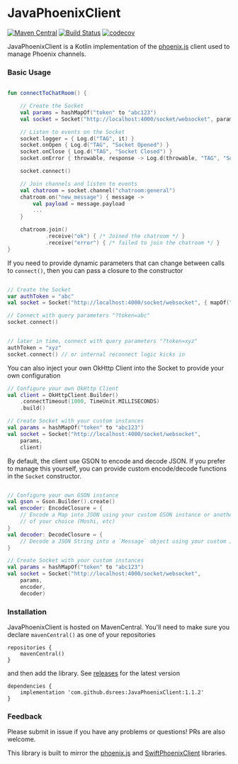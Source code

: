 # JavaPhoenixClient

[![Maven Central](https://img.shields.io/maven-central/v/com.github.dsrees/JavaPhoenixClient.svg?label=Maven%20Central)](https://search.maven.org/search?q=g:%22com.github.dsrees%22%20AND%20a:%22JavaPhoenixClient%22)
[![Build Status](https://travis-ci.com/dsrees/JavaPhoenixClient.svg?branch=master)](https://travis-ci.com/dsrees/JavaPhoenixClient)
[![codecov](https://codecov.io/gh/dsrees/JavaPhoenixClient/branch/master/graph/badge.svg)](https://codecov.io/gh/dsrees/JavaPhoenixClient)


JavaPhoenixClient is a Kotlin implementation of the [phoenix.js](https://hexdocs.pm/phoenix/js/) client used to manage Phoenix channels.


### Basic Usage

```kotlin

fun connectToChatRoom() {

    // Create the Socket
    val params = hashMapOf("token" to "abc123")
    val socket = Socket("http://localhost:4000/socket/websocket", params)

    // Listen to events on the Socket
    socket.logger = { Log.d("TAG", it) }
    socket.onOpen { Log.d("TAG", "Socket Opened") }
    socket.onClose { Log.d("TAG", "Socket Closed") }
    socket.onError { throwable, response -> Log.d(throwable, "TAG", "Socket Error ${response?.code}") }

    socket.connect()

    // Join channels and listen to events
    val chatroom = socket.channel("chatroom:general")
    chatroom.on("new_message") { message ->
        val payload = message.payload
        ...
    }

    chatroom.join()
            .receive("ok") { /* Joined the chatroom */ }
            .receive("error") { /* failed to join the chatroom */ }
}
```


If you need to provide dynamic parameters that can change between calls to `connect()`, then you can  pass a closure to the constructor

```kotlin

// Create the Socket
var authToken = "abc"
val socket = Socket("http://localhost:4000/socket/websocket", { mapOf("token" to authToken) })

// Connect with query parameters "?token=abc"
socket.connect()


// later in time, connect with query parameters "?token=xyz"
authToken = "xyz"
socket.connect() // or internal reconnect logic kicks in
```


You can also inject your own OkHttp Client into the Socket to provide your own configuration
```kotlin
// Configure your own OkHttp Client
val client = OkHttpClient.Builder()
    .connectTimeout(1000, TimeUnit.MILLISECONDS)
    .build()

// Create Socket with your custom instances
val params = hashMapOf("token" to "abc123")
val socket = Socket("http://localhost:4000/socket/websocket",
    params,
    client)
```

By default, the client use GSON to encode and decode JSON. If you prefer to manage this yourself, you
can provide custom encode/decode functions in the `Socket` constructor.

```kotlin

// Configure your own GSON instance
val gson = Gson.Builder().create()
val encoder: EncodeClosure = {
    // Encode a Map into JSON using your custom GSON instance or another JSON library
    // of your choice (Moshi, etc)
}
val decoder: DecodeClosure = {
    // Decode a JSON String into a `Message` object using your custom JSON library 
}

// Create Socket with your custom instances
val params = hashMapOf("token" to "abc123")
val socket = Socket("http://localhost:4000/socket/websocket",
    params,
    encoder,
    decoder)
```





### Installation

JavaPhoenixClient is hosted on MavenCentral. You'll need to make sure you declare `mavenCentral()` as one of your repositories

```
repositories {
    mavenCentral()
}
```

and then add the library. See [releases](https://github.com/dsrees/JavaPhoenixClient/releases) for the latest version
```$xslt
dependencies {
    implementation 'com.github.dsrees:JavaPhoenixClient:1.1.2'
}
```


### Feedback
Please submit in issue if you have any problems or questions! PRs are also welcome.


This library is built to mirror the [phoenix.js](https://hexdocs.pm/phoenix/js/) and [SwiftPhoenixClient](https://github.com/davidstump/SwiftPhoenixClient) libraries.
